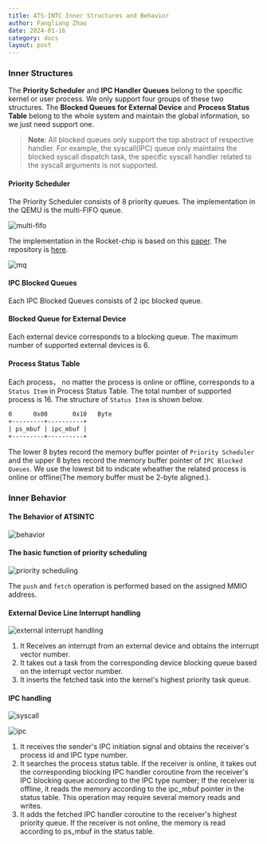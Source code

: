 ```yaml
---
title: ATS-INTC Inner Structures and Behavior
author: Fangliang Zhao
date: 2024-01-16
category: docs
layout: post
---
```



### Inner Structures

The **Priority Scheduler** and **IPC Handler Queues** belong to the specific kernel or user process. We only support four groups of these two structures. The **Blocked Queues for External Device** and **Process Status Table** belong to the whole system and maintain the global information, so we just need support one. 

> **Note**: All blocked queues only support the top abstract of respective handler. For example, the syscall(IPC) queue only maintains the blocked syscall dispatch task, the specific syscall handler related to the syscall arguments is not supported.

#### Priority Scheduler

The Priority Scheduler consists of 8 priority queues. The implementation in the QEMU is the multi-FIFO queue. 

![multi-fifo](https://ats-intc.github.io/docs/assets/gitbook/images/multi-fifo.png)

The implementation in the Rocket-chip is based on this [paper](https://ieeexplore.ieee.org/document/4380693). The repository is [here](https://github.com/zflcs/chisel-priority-queue).

![mq](https://ats-intc.github.io/docs/assets/gitbook/images/mq.png)

#### IPC Blocked Queues

Each IPC Blocked Queues consists of 2 ipc blocked queue.

#### Blocked Queue for External Device

Each external device corresponds to a blocking queue. The maximum number of supported external devices is 6.

#### Process Status Table

Each process， no matter the process is online or offline, corresponds to a `Status Item` in Process Status Table. The total number of supported process is 16. The structure of `Status Item` is shown below.

```sh
0      0x08       0x10   Byte
+---------+----------+
| ps_mbuf | ipc_mbuf |
+---------+----------+
```

The lower 8 bytes record the memory buffer pointer of `Priority Scheduler` and the upper 8 bytes record the memory buffer pointer of `IPC Blocked Queues`. We use the lowest bit to indicate wheather the related process is online or offline(The memory buffer must be 2-byte aligned.).

### Inner Behavior

#### The Behavior of ATSINTC

![behavior](https://ats-intc.github.io/docs/assets/gitbook/images/behavior.png)

#### The basic function of priority scheduling

![priority scheduling](https://ats-intc.github.io/docs/assets/gitbook/images/priorityscheduler.svg)

The `push` and `fetch` operation is performed based on the assigned MMIO address.

#### External Device Line Interrupt handling

![external interrupt handling](https://ats-intc.github.io/docs/assets/gitbook/images/extintr.svg)

1. It Receives an interrupt from an external device and obtains the interrupt vector number.
2. It takes out a task from the corresponding device blocking queue based on the interrupt vector number.
3. It inserts the fetched task into the kernel's highest priority task queue.

#### IPC handling

![syscall](https://ats-intc.github.io/docs/assets/gitbook/images/syscall.svg)

![ipc](https://ats-intc.github.io/docs/assets/gitbook/images/ipc.svg)

1. It receives the sender's IPC initiation signal and obtains the receiver's process id and IPC type number.
2. It searches the process status table. If the receiver is online, it takes out the corresponding blocking IPC handler coroutine from the receiver's IPC blocking queue according to the IPC type number; If the receiver is offline, it reads the memory according to the ipc_mbuf pointer in the status table. This operation may require several memory reads and writes.
3. It adds the fetched IPC handler coroutine to the receiver's highest priority queue. If the receiver is not online, the memory is read according to ps_mbuf in the status table.

   